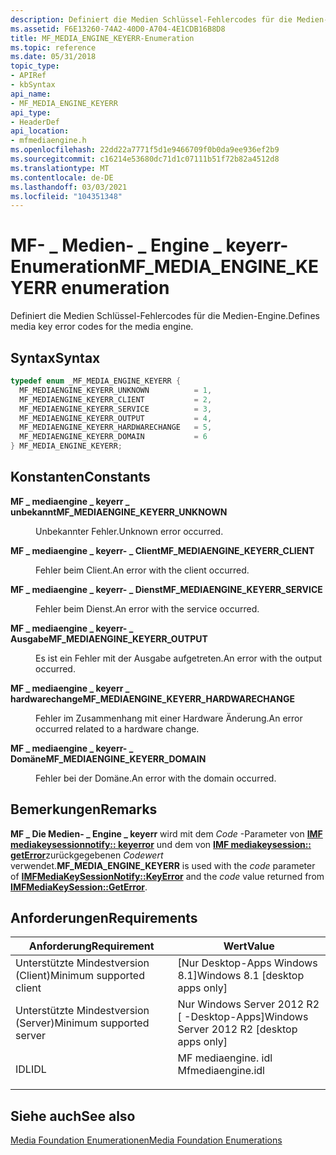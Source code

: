 ```yaml
---
description: Definiert die Medien Schlüssel-Fehlercodes für die Medien-Engine.
ms.assetid: F6E13260-74A2-40D0-A704-4E1CDB16B8D8
title: MF_MEDIA_ENGINE_KEYERR-Enumeration
ms.topic: reference
ms.date: 05/31/2018
topic_type:
- APIRef
- kbSyntax
api_name:
- MF_MEDIA_ENGINE_KEYERR
api_type:
- HeaderDef
api_location:
- mfmediaengine.h
ms.openlocfilehash: 22dd22a7771f5d1e9466709f0b0da9ee936ef2b9
ms.sourcegitcommit: c16214e53680dc71d1c07111b51f72b82a4512d8
ms.translationtype: MT
ms.contentlocale: de-DE
ms.lasthandoff: 03/03/2021
ms.locfileid: "104351348"
---
```

# <a name="mf_media_engine_keyerr-enumeration"></a><span data-ttu-id="902ec-103">MF- \_ Medien- \_ Engine \_ keyerr-Enumeration</span><span class="sxs-lookup"><span data-stu-id="902ec-103">MF\_MEDIA\_ENGINE\_KEYERR enumeration</span></span>

<span data-ttu-id="902ec-104">Definiert die Medien Schlüssel-Fehlercodes für die Medien-Engine.</span><span class="sxs-lookup"><span data-stu-id="902ec-104">Defines media key error codes for the media engine.</span></span>

## <a name="syntax"></a><span data-ttu-id="902ec-105">Syntax</span><span class="sxs-lookup"><span data-stu-id="902ec-105">Syntax</span></span>


```C++
typedef enum _MF_MEDIA_ENGINE_KEYERR { 
  MF_MEDIAENGINE_KEYERR_UNKNOWN          = 1,
  MF_MEDIAENGINE_KEYERR_CLIENT           = 2,
  MF_MEDIAENGINE_KEYERR_SERVICE          = 3,
  MF_MEDIAENGINE_KEYERR_OUTPUT           = 4,
  MF_MEDIAENGINE_KEYERR_HARDWARECHANGE   = 5,
  MF_MEDIAENGINE_KEYERR_DOMAIN           = 6
} MF_MEDIA_ENGINE_KEYERR;
```



## <a name="constants"></a><span data-ttu-id="902ec-106">Konstanten</span><span class="sxs-lookup"><span data-stu-id="902ec-106">Constants</span></span>

<dl> <dt>

<span data-ttu-id="902ec-107"><span id="MF_MEDIAENGINE_KEYERR_UNKNOWN"></span><span id="mf_mediaengine_keyerr_unknown"></span>**MF \_ mediaengine \_ keyerr \_ unbekannt**</span><span class="sxs-lookup"><span data-stu-id="902ec-107"><span id="MF_MEDIAENGINE_KEYERR_UNKNOWN"></span><span id="mf_mediaengine_keyerr_unknown"></span>**MF\_MEDIAENGINE\_KEYERR\_UNKNOWN**</span></span>
</dt> <dd>

<span data-ttu-id="902ec-108">Unbekannter Fehler.</span><span class="sxs-lookup"><span data-stu-id="902ec-108">Unknown error occurred.</span></span>

</dd> <dt>

<span data-ttu-id="902ec-109"><span id="MF_MEDIAENGINE_KEYERR_CLIENT"></span><span id="mf_mediaengine_keyerr_client"></span>**MF \_ mediaengine \_ keyerr- \_ Client**</span><span class="sxs-lookup"><span data-stu-id="902ec-109"><span id="MF_MEDIAENGINE_KEYERR_CLIENT"></span><span id="mf_mediaengine_keyerr_client"></span>**MF\_MEDIAENGINE\_KEYERR\_CLIENT**</span></span>
</dt> <dd>

<span data-ttu-id="902ec-110">Fehler beim Client.</span><span class="sxs-lookup"><span data-stu-id="902ec-110">An error with the client occurred.</span></span>

</dd> <dt>

<span data-ttu-id="902ec-111"><span id="MF_MEDIAENGINE_KEYERR_SERVICE"></span><span id="mf_mediaengine_keyerr_service"></span>**MF \_ mediaengine \_ keyerr- \_ Dienst**</span><span class="sxs-lookup"><span data-stu-id="902ec-111"><span id="MF_MEDIAENGINE_KEYERR_SERVICE"></span><span id="mf_mediaengine_keyerr_service"></span>**MF\_MEDIAENGINE\_KEYERR\_SERVICE**</span></span>
</dt> <dd>

<span data-ttu-id="902ec-112">Fehler beim Dienst.</span><span class="sxs-lookup"><span data-stu-id="902ec-112">An error with the service occurred.</span></span>

</dd> <dt>

<span data-ttu-id="902ec-113"><span id="MF_MEDIAENGINE_KEYERR_OUTPUT"></span><span id="mf_mediaengine_keyerr_output"></span>**MF \_ mediaengine \_ keyerr- \_ Ausgabe**</span><span class="sxs-lookup"><span data-stu-id="902ec-113"><span id="MF_MEDIAENGINE_KEYERR_OUTPUT"></span><span id="mf_mediaengine_keyerr_output"></span>**MF\_MEDIAENGINE\_KEYERR\_OUTPUT**</span></span>
</dt> <dd>

<span data-ttu-id="902ec-114">Es ist ein Fehler mit der Ausgabe aufgetreten.</span><span class="sxs-lookup"><span data-stu-id="902ec-114">An error with the output occurred.</span></span>

</dd> <dt>

<span data-ttu-id="902ec-115"><span id="MF_MEDIAENGINE_KEYERR_HARDWARECHANGE_"></span><span id="mf_mediaengine_keyerr_hardwarechange_"></span>**MF \_ mediaengine \_ keyerr \_ hardwarechange**</span><span class="sxs-lookup"><span data-stu-id="902ec-115"><span id="MF_MEDIAENGINE_KEYERR_HARDWARECHANGE_"></span><span id="mf_mediaengine_keyerr_hardwarechange_"></span>**MF\_MEDIAENGINE\_KEYERR\_HARDWARECHANGE**</span></span> 
</dt> <dd>

<span data-ttu-id="902ec-116">Fehler im Zusammenhang mit einer Hardware Änderung.</span><span class="sxs-lookup"><span data-stu-id="902ec-116">An error occurred related to a hardware change.</span></span>

</dd> <dt>

<span data-ttu-id="902ec-117"><span id="MF_MEDIAENGINE_KEYERR_DOMAIN"></span><span id="mf_mediaengine_keyerr_domain"></span>**MF \_ mediaengine \_ keyerr- \_ Domäne**</span><span class="sxs-lookup"><span data-stu-id="902ec-117"><span id="MF_MEDIAENGINE_KEYERR_DOMAIN"></span><span id="mf_mediaengine_keyerr_domain"></span>**MF\_MEDIAENGINE\_KEYERR\_DOMAIN**</span></span>
</dt> <dd>

<span data-ttu-id="902ec-118">Fehler bei der Domäne.</span><span class="sxs-lookup"><span data-stu-id="902ec-118">An error with the domain occurred.</span></span>

</dd> </dl>

## <a name="remarks"></a><span data-ttu-id="902ec-119">Bemerkungen</span><span class="sxs-lookup"><span data-stu-id="902ec-119">Remarks</span></span>

<span data-ttu-id="902ec-120">**MF \_ Die Medien- \_ Engine \_ keyerr** wird mit dem *Code* -Parameter von [**IMF mediakeysessionnotify:: keyerror**](/windows/desktop/api/mfmediaengine/nf-mfmediaengine-imfmediakeysessionnotify-keyerror) und dem von [**IMF mediakeysession:: getError**](imfmediakeysession-geterror.md)zurückgegebenen *Codewert* verwendet.</span><span class="sxs-lookup"><span data-stu-id="902ec-120">**MF\_MEDIA\_ENGINE\_KEYERR** is used with the *code* parameter of [**IMFMediaKeySessionNotify::KeyError**](/windows/desktop/api/mfmediaengine/nf-mfmediaengine-imfmediakeysessionnotify-keyerror) and the *code* value returned from [**IMFMediaKeySession::GetError**](imfmediakeysession-geterror.md).</span></span>

## <a name="requirements"></a><span data-ttu-id="902ec-121">Anforderungen</span><span class="sxs-lookup"><span data-stu-id="902ec-121">Requirements</span></span>



| <span data-ttu-id="902ec-122">Anforderung</span><span class="sxs-lookup"><span data-stu-id="902ec-122">Requirement</span></span> | <span data-ttu-id="902ec-123">Wert</span><span class="sxs-lookup"><span data-stu-id="902ec-123">Value</span></span> |
|-------------------------------------|----------------------------------------------------------------------------------------------|
| <span data-ttu-id="902ec-124">Unterstützte Mindestversion (Client)</span><span class="sxs-lookup"><span data-stu-id="902ec-124">Minimum supported client</span></span><br/> | <span data-ttu-id="902ec-125">\[Nur Desktop-Apps Windows 8.1\]</span><span class="sxs-lookup"><span data-stu-id="902ec-125">Windows 8.1 \[desktop apps only\]</span></span><br/>                                                 |
| <span data-ttu-id="902ec-126">Unterstützte Mindestversion (Server)</span><span class="sxs-lookup"><span data-stu-id="902ec-126">Minimum supported server</span></span><br/> | <span data-ttu-id="902ec-127">Nur Windows Server 2012 R2 \[ -Desktop-Apps\]</span><span class="sxs-lookup"><span data-stu-id="902ec-127">Windows Server 2012 R2 \[desktop apps only\]</span></span><br/>                                      |
| <span data-ttu-id="902ec-128">IDL</span><span class="sxs-lookup"><span data-stu-id="902ec-128">IDL</span></span><br/>                      | <dl> <span data-ttu-id="902ec-129"><dt>MF mediaengine. idl</dt></span><span class="sxs-lookup"><span data-stu-id="902ec-129"><dt>Mfmediaengine.idl</dt></span></span> </dl> |



## <a name="see-also"></a><span data-ttu-id="902ec-130">Siehe auch</span><span class="sxs-lookup"><span data-stu-id="902ec-130">See also</span></span>

<dl> <dt>

[<span data-ttu-id="902ec-131">Media Foundation Enumerationen</span><span class="sxs-lookup"><span data-stu-id="902ec-131">Media Foundation Enumerations</span></span>](media-foundation-enumerations.md)
</dt> </dl>

 

 




